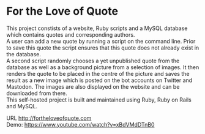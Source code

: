# For the Love of Quote

This project constists of a website, Ruby scripts and a MySQL database which contains quotes and corresponding authors.<br>
A user can add a new quote by running a script on the command line. Prior to save this quote the script ensures that this quote does not already exist in the database.<br>
A second script randomly chooses a yet unpublished quote from the database as well as a background picture from a selection of images. It then renders the quote to be placed in the centre of the picture and saves the result as a new image which is posted on the bot accounts on Twitter and Mastodon. The images are also displayed on the website and can be downloaded from there.<br>
This self-hosted project is built and maintained using Ruby, Ruby on Rails and MySQL.

URL http://fortheloveofquote.com<br>
Demo: https://www.youtube.com/watch?v=xBdVMdDTnB0
